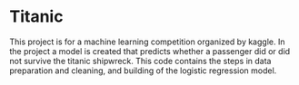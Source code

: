 # Titanic
This project is for a machine learning competition organized by kaggle.
In the project a model is created that predicts whether a passenger did or did not survive the titanic shipwreck.
This code contains the steps in data preparation and cleaning, and building of the logistic regression model.
